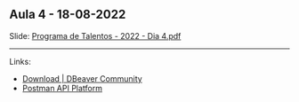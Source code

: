 ## Aula 4 - 18-08-2022
Slide: [Programa de Talentos - 2022 - Dia 4.pdf](https://github.com/CakeERP/cakeerp-talent-program-2022/blob/master/code/day_4/Programa%20de%20Talentos%20-%202022%20-%20Dia%204.pdf)

<hr>

Links:
- [Download | DBeaver Community](https://dbeaver.io/)
- [Postman API Platform](https://www.postman.com/)
